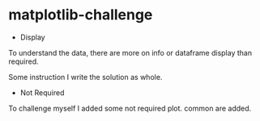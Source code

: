 # matplotlib-challenge

- Display

To understand the data, there are more on info or dataframe display than required.

Some instruction I write the solution as whole.

- Not Required

To challenge myself I added some not required plot. common are added.
